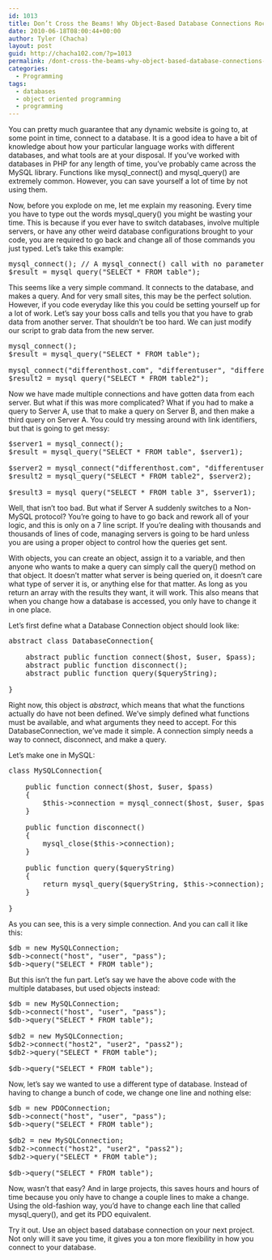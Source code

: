 ```yaml
---
id: 1013
title: Don’t Cross the Beams! Why Object-Based Database Connections Rock
date: 2010-06-18T08:00:44+00:00
author: Tyler (Chacha)
layout: post
guid: http://chacha102.com/?p=1013
permalink: /dont-cross-the-beams-why-object-based-database-connections-rock/
categories:
  - Programming
tags:
  - databases
  - object oriented programming
  - programming
---
```

You can pretty much guarantee that any dynamic website is going to, at some point in time, connect to a database. It is a good idea to have a bit of knowledge about how your particular language works with different databases, and what tools are at your disposal. If you&#8217;ve worked with databases in PHP for any length of time, you&#8217;ve probably came across the MySQL library. Functions like mysql\_connect() and mysql\_query() are extremely common. However, you can save yourself a lot of time by not using them.

Now, before you explode on me, let me explain my reasoning. Every time you have to type out the words mysql_query() you might be wasting your time. This is because if you ever have to switch databases, involve multiple servers, or have any other weird database configurations brought to your code, you are required to go back and change all of those commands you just typed. Let&#8217;s take this example:

<pre>mysql_connect(); // A mysql_connect() call with no parameters uses php.ini's default settings.
$result = mysql_query("SELECT * FROM table");</pre>

This seems like a very simple command. It connects to the database, and makes a query. And for very small sites, this may be the perfect solution. However, if you code everyday like this you could be setting yourself up for a lot of work. Let&#8217;s say your boss calls and tells you that you have to grab data from another server. That shouldn&#8217;t be too hard. We can just modify our script to grab data from the new server.

<pre>mysql_connect();
$result = mysql_query("SELECT * FROM table");

mysql_connect("differenthost.com", "differentuser", "differentpass");
$result2 = mysql_query("SELECT * FROM table2");</pre>

Now we have made multiple connections and have gotten data from each server. But what if this was more complicated? What if you had to make a query to Server A, use that to make a query on Server B, and then make a third query on Server A. You could try messing around with link identifiers, but that is going to get messy:

<pre>$server1 = mysql_connect();
$result = mysql_query("SELECT * FROM table", $server1);

$server2 = mysql_connect("differenthost.com", "differentuser", "differentpass");
$result2 = mysql_query("SELECT * FROM table2", $server2);

$result3 = mysql_query("SELECT * FROM table 3", $server1);</pre>

Well, that isn&#8217;t too bad. But what if Server A suddenly switches to a Non-MySQL protocol? You&#8217;re going to have to go back and rework all of your logic, and this is only on a 7 line script. If you&#8217;re dealing with thousands and thousands of lines of code, managing servers is going to be hard unless you are using a proper object to control how the queries get sent.

With objects, you can create an object, assign it to a variable, and then anyone who wants to make a query can simply call the query() method on that object. It doesn&#8217;t matter what server is being queried on, it doesn&#8217;t care what type of server it is, or anything else for that matter. As long as you return an array with the results they want, it will work. This also means that when you change how a database is accessed, you only have to change it in one place.

Let&#8217;s first define what a Database Connection object should look like:

<pre>abstract class DatabaseConnection{

	abstract public function connect($host, $user, $pass);
	abstract public function disconnect();
	abstract public function query($queryString);	

}</pre>

Right now, this object is _abstract_, which means that what the functions actually do have not been defined. We&#8217;ve simply defined what functions must be available, and what arguments they need to accept. For this DatabaseConnection, we&#8217;ve made it simple. A connection simply needs a way to connect, disconnect, and make a query.

Let&#8217;s make one in MySQL:

<pre>class MySQLConnection{

	public function connect($host, $user, $pass)
	{
		$this-&gt;connection = mysql_connect($host, $user, $pass);
	}

	public function disconnect()
	{
		mysql_close($this-&gt;connection);
	}

	public function query($queryString)
	{
		return mysql_query($queryString, $this-&gt;connection);
	}

}</pre>

As you can see, this is a very simple connection. And you can call it like this:

<pre>$db = new MySQLConnection;
$db-&gt;connect("host", "user", "pass");
$db-&gt;query("SELECT * FROM table");</pre>

But this isn&#8217;t the fun part. Let&#8217;s say we have the above code with the multiple databases, but used objects instead:

<pre>$db = new MySQLConnection;
$db-&gt;connect("host", "user", "pass");
$db-&gt;query("SELECT * FROM table");

$db2 = new MySQLConnection;
$db2-&gt;connect("host2", "user2", "pass2");
$db2-&gt;query("SELECT * FROM table");

$db-&gt;query("SELECT * FROM table");</pre>

Now, let&#8217;s say we wanted to use a different type of database. Instead of having to change a bunch of code, we change one line and nothing else:

<pre>$db = new PDOConnection;
$db-&gt;connect("host", "user", "pass");
$db-&gt;query("SELECT * FROM table");

$db2 = new MySQLConnection;
$db2-&gt;connect("host2", "user2", "pass2");
$db2-&gt;query("SELECT * FROM table");

$db-&gt;query("SELECT * FROM table");</pre>

Now, wasn&#8217;t that easy? And in large projects, this saves hours and hours of time because you only have to change a couple lines to make a change. Using the old-fashion way, you&#8217;d have to change each line that called mysql_query(), and get its PDO equivalent.

Try it out. Use an object based database connection on your next project. Not only will it save you time, it gives you a ton more flexibility in how you connect to your database.